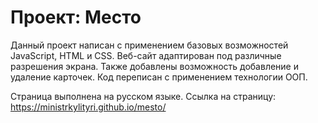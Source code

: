 # Проект: Место

Данный проект написан с применением базовых возможностей JavaScript, HTML и CSS. Веб-сайт адаптирован под различные разрешения экрана. Также добавлены возможность добавление и удаление карточек. Код переписан с применением технологии ООП.

Страница выполнена на русском языке.
Ссылка на страницу: https://ministrkylityri.github.io/mesto/
